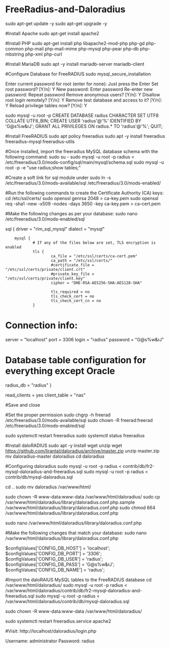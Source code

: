 # FreeRadius-and-Daloradius


sudo apt-get update -y
sudo apt-get upgrade -y

#Install Apache
sudo apt-get install apache2

#Install PHP
sudo apt-get install php libapache2-mod-php php-gd php-common php-mail php-mail-mime php-mysql php-pear php-db php-mbstring php-xml php-curl

#Install MariaDB
sudo apt -y install mariadb-server mariadb-client


#Configure Database for FreeRADIUS
sudo mysql_secure_installation

Enter current password for root (enter for none): Just press the Enter
Set root password? [Y/n]: Y
New password: Enter password
Re-enter new password: Repeat password
Remove anonymous users? [Y/n]: Y
Disallow root login remotely? [Y/n]: Y
Remove test database and access to it? [Y/n]:  Y
Reload privilege tables now? [Y/n]:  Y

sudo mysql -u root -p
CREATE DATABASE radius CHARACTER SET UTF8 COLLATE UTF8_BIN;
CREATE USER 'radius'@'%' IDENTIFIED BY 'G@s%w&rJ';
GRANT ALL PRIVILEGES ON radius.* TO 'radius'@'%';
QUIT;


#Install FreeRADIUS
sudo apt policy freeradius
sudo apt -y install freeradius freeradius-mysql freeradius-utils

#Once installed, import the freeradius MySQL database schema with the following command:
sudo su -
sudo mysql -u root -p radius < /etc/freeradius/3.0/mods-config/sql/main/mysql/schema.sql
sudo  mysql -u root -p -e "use radius;show tables;"

#Create a soft link for sql module under
sudo ln -s /etc/freeradius/3.0/mods-available/sql /etc/freeradius/3.0/mods-enabled/

#Run the following commands to create the Certificate Authority (CA) keys:
cd /etc/ssl/certs/
sudo openssl genrsa 2048 > ca-key.pem
sudo openssl req -sha1 -new -x509 -nodes -days 3650 -key ca-key.pem > ca-cert.pem

#Make the following changes as per your database:
sudo nano /etc/freeradius/3.0/mods-enabled/sql

sql {
driver = "rlm_sql_mysql"
dialect = "mysql"

        mysql {
                # If any of the files below are set, TLS encryption is enabled
                tls {
                        ca_file = "/etc/ssl/certs/ca-cert.pem"
                        ca_path = "/etc/ssl/certs/"
                        #certificate_file = "/etc/ssl/certs/private/client.crt"
                        #private_key_file = "/etc/ssl/certs/private/client.key"
                        cipher = "DHE-RSA-AES256-SHA:AES128-SHA"

                        tls_required = no
                        tls_check_cert = no
                        tls_check_cert_cn = no
                }

# Connection info:
server = "localhost"
port = 3306
login = "radius"
password = "G@s%w&rJ"

# Database table configuration for everything except Oracle
radius_db = "radius"
}

read_clients = yes
client_table = "nas"

#Save and close

#Set the proper permission
sudo chgrp -h freerad /etc/freeradius/3.0/mods-available/sql
sudo chown -R freerad:freerad /etc/freeradius/3.0/mods-enabled/sql

sudo systemctl restart freeradius
sudo systemctl status freeradius

#Install daloRADIUS
sudo apt -y install wget unzip
wget https://github.com/lirantal/daloradius/archive/master.zip
unzip master.zip
mv daloradius-master daloradius
cd daloradius


#Configuring daloradius
sudo mysql -u root -p radius < contrib/db/fr2-mysql-daloradius-and-freeradius.sql 
sudo mysql -u root -p radius < contrib/db/mysql-daloradius.sql

cd ..
sudo mv daloradius /var/www/html/

sudo chown -R www-data:www-data /var/www/html/daloradius/
sudo cp /var/www/html/daloradius/library/daloradius.conf.php.sample /var/www/html/daloradius/library/daloradius.conf.php
sudo chmod 664 /var/www/html/daloradius/library/daloradius.conf.php

sudo nano /var/www/html/daloradius/library/daloradius.conf.php

#Make the following changes that match your database:
sudo nano /var/www/html/daloradius/library/daloradius.conf.php

$configValues['CONFIG_DB_HOST'] = 'localhost';
$configValues['CONFIG_DB_PORT'] = '3306';
$configValues['CONFIG_DB_USER'] = 'radius';
$configValues['CONFIG_DB_PASS'] = 'G@s%w&rJ';
$configValues['CONFIG_DB_NAME'] = 'radius';

#Import the daloRAIUS MySQL tables to the FreeRADIUS database
cd /var/www/html/daloradius/
sudo mysql -u root -p radius < /var/www/html/daloradius/contrib/db/fr2-mysql-daloradius-and-freeradius.sql
sudo mysql -u root -p radius < /var/www/html/daloradius/contrib/db/mysql-daloradius.sql

sudo chown -R www-data:www-data /var/www/html/daloradius/

sudo systemctl restart freeradius.service apache2

#Visit: 
http://localhost/daloradius/login.php

Username: administrator
Password: radius
